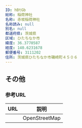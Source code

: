 ```yaml
---
ID: hBtGb
総称: 稲荷神社
名称: 赤坂稲荷神社
名称読み: null
別名: null
都道府県: 茨城県
区域: ひたちなか市
緯度: 36.3770587
経度: 140.6231678
郵便番号: 3111202
住所: 茨城県ひたちなか市磯崎町４５０６
---
```


## その他

### 参考URL

| URL | 説明          |
| --- | ------------- |
|     | OpenStreetMap |
